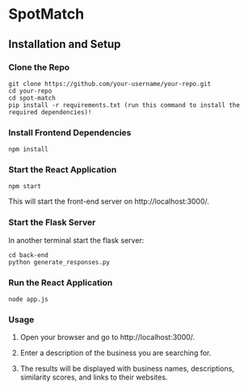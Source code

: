 # SpotMatch 

## Installation and Setup 
### Clone the Repo
```
git clone https://github.com/your-username/your-repo.git
cd your-repo
cd spot-match
pip install -r requirements.txt (run this command to install the required dependencies)!
```

### Install Frontend Dependencies 
```
npm install
```

### Start the React Application
```
npm start
```
This will start the front-end server on http://localhost:3000/.

### Start the Flask Server 
In another terminal start the flask server:
```
cd back-end
python generate_responses.py
```

### Run the React Application
```
node app.js
```
### Usage 
1. Open your browser and go to http://localhost:3000/.

2. Enter a description of the business you are searching for.

3. The results will be displayed with business names, descriptions, similarity scores, and links to their websites.




